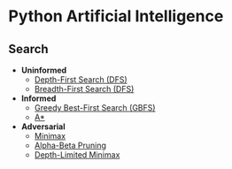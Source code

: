 # Python Artificial Intelligence
## Search
  - **Uninformed**
    - [Depth-First Search (DFS)](./search/uninformed/depth-first/)
    - [Breadth-First Search (DFS)](./search/uninformed/breadth-first/)
  - **Informed**
    - [Greedy Best-First Search (GBFS)](./search/informed/greedy-best-first/)
    - [A*](./search/informed/a-star/)
  - **Adversarial**
    - [Minimax](./search/adversarial/minimax/)
    - [Alpha-Beta Pruning](./search/adversarial/alpha-beta-pruning/)
    - [Depth-Limited Minimax](./search/adversarial/depth-limited-minimax/)
